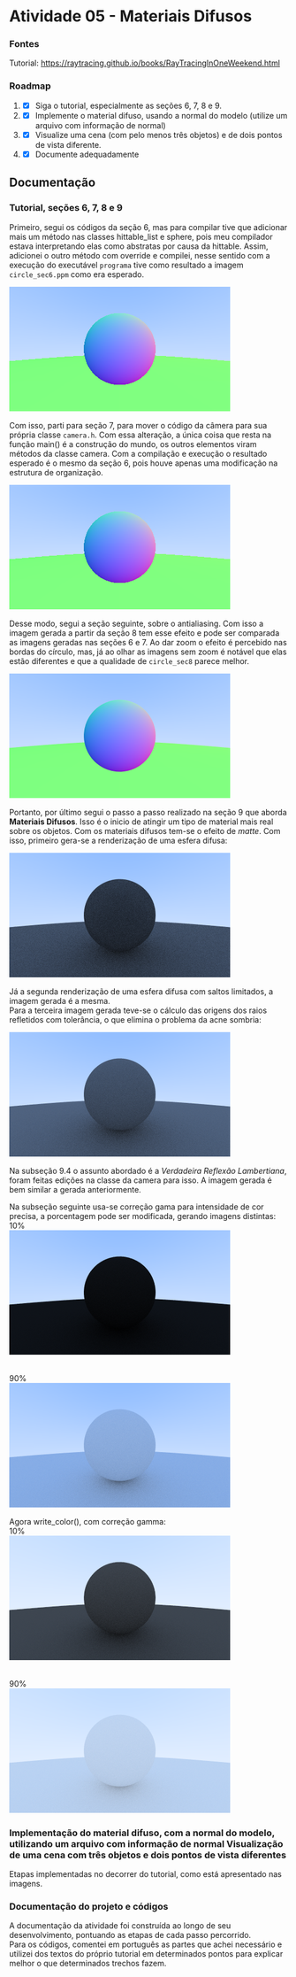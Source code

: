 # Atividade 05 - Materiais Difusos

### Fontes
Tutorial: https://raytracing.github.io/books/RayTracingInOneWeekend.html

### Roadmap
1) - [X] Siga o tutorial, especialmente as seções 6, 7, 8 e 9.
2) - [X] Implemente o material difuso, usando a normal do modelo (utilize um arquivo com informação de normal)
3) - [X] Visualize uma cena (com pelo menos três objetos) e de dois pontos de vista diferente.
4) - [X] Documente adequadamente

## Documentação

### Tutorial, seções 6, 7, 8 e 9

Primeiro, segui os códigos da seção 6, mas para compilar tive que adicionar mais um método nas classes hittable_list e sphere, pois meu compilador estava interpretando elas como abstratas por causa da hittable. Assim, adicionei o outro método com override e compilei, nesse sentido com a execução do executável `programa` tive como resultado a imagem `circle_sec6.ppm` como era esperado.

![imagem secção 6 do tutorial](./circle_sec6.png)

Com isso, parti para seção 7, para mover o código da câmera para sua própria classe `camera.h`. Com essa alteração, a única coisa que resta na função main() é a construção do mundo, os outros elementos viram métodos da classe camera. Com a compilação e execução o resultado esperado é o mesmo da seção 6, pois houve apenas uma modificação na estrutura de organização.

![imagem secção 7 do tutorial](./circle_sec7.png)

Desse modo, segui a seção seguinte, sobre o antialiasing. Com isso a imagem gerada a partir da seção 8 tem esse efeito e pode ser comparada as imagens geradas nas seções 6 e 7. Ao dar zoom  o efeito é percebido nas bordas do círculo, mas, já ao olhar as imagens sem zoom é notável que elas estão diferentes e que a qualidade de `circle_sec8` parece melhor.

![imagem secção 8 do tutorial](./circle_sec8.png)

Portanto, por último segui o passo a passo realizado na seção 9 que aborda **Materiais Difusos**. Isso é o inicio de atingir um tipo de material mais real sobre os objetos. Com os materiais difusos tem-se o efeito de *matte*. Com isso, primeiro gera-se a renderização de uma esfera difusa:

![imagem secção 9.1 do tutorial](./circle_sec9_1.png)

Já a segunda renderização de uma esfera difusa com saltos limitados, a imagem gerada é a mesma. <br>
Para a terceira imagem gerada teve-se o cálculo das origens dos raios refletidos com tolerância, o que elimina o problema da acne sombria:

![imagem secção 9.3 do tutorial](./circle_sec9_3.png)

Na subseção 9.4 o assunto abordado é a *Verdadeira Reflexão Lambertiana*, foram feitas edições na classe da camera para isso. A imagem gerada é bem similar a gerada anteriormente.

Na subseção seguinte usa-se correção gama para intensidade de cor precisa, a porcentagem pode ser modificada, gerando imagens distintas:
<br>10%<br>
![imagem secção 9.5 do tutorial](./circle_sec9_5.png)

<br>90%<br>
![imagem 2 secção 9.5 do tutorial](./circle_sec9_5_9.png)

Agora write_color(), com correção gamma:
<br>10%<br>
![imagem 3 secção 9.5 do tutorial](./circle_sec9_5cg1.png)

<br>90%<br>
![imagem 4 secção 9.5 do tutorial](./circle_sec9_5cg9.png)

### Implementação do material difuso, com a normal do modelo, utilizando um arquivo com informação de normal Visualização de uma cena com três objetos e dois pontos de vista diferentes
Etapas implementadas no decorrer do tutorial, como está apresentado nas imagens.

### Documentação do projeto e códigos

A documentação da atividade foi construída ao longo de seu desenvolvimento, pontuando as etapas de cada passo percorrido. <br>
Para os códigos, comentei em português as partes que achei necessário e utilizei dos textos do próprio tutorial em determinados pontos para explicar melhor o que determinados trechos fazem.